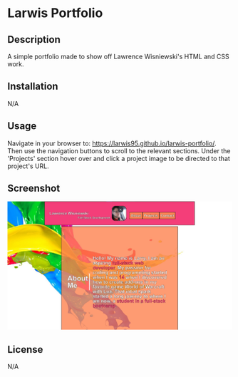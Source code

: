 # Larwis Portfolio

## Description
A simple portfolio made to show off Lawrence Wisniewski's HTML and CSS work.

## Installation
N/A

## Usage
Navigate in your browser to: https://larwis95.github.io/larwis-portfolio/. Then use the navigation buttons to scroll to the relevant sections. Under the 'Projects' section hover over and click a project image to be directed to that project's URL.

## Screenshot
![The webpage should look like this screenshot](./assets/images/webpagess.jpg)

## License

N/A